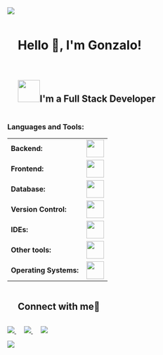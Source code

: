 <img src="https://user-images.githubusercontent.com/73097560/115834477-dbab4500-a447-11eb-908a-139a6edaec5c.gif">


<div id="user-content-toc">
  <ul>
    <summary><h1 style="display: inline-block">Hello 👋, I'm Gonzalo!</h1></summary>
  </ul>
</div>


<div id="user-content-toc">
  <ul>
    <summary><h2 style="display: inline-block"><img src = "https://github.com/7oSkaaa/7oSkaaa/blob/main/Images/about_me.gif?raw=true" width = 50px>I'm a Full Stack Developer</h2></summary>
  </ul>
</div>

<h3 align="left">Languages and Tools:</h3>
<table>
    <tr>
        <td style="font-weight: bold; padding-right: 10px; vertical-align: center; border: none;">Backend:</td>
        <td><img height="40" src="https://skillicons.dev/icons?i=java,spring,maven,python,c"/></td>
    </tr>
    <tr>
        <td style="font-weight: bold; padding-right: 10px; vertical-align: center;">Frontend:</td>
        <td><img height="40" src="https://skillicons.dev/icons?i=react,mui,html,css,js,ts,figma"/></td>
    </tr>
    <tr>
        <td style="font-weight: bold; padding-right: 10px; vertical-align: center; border: none;">Database:</td>
        <td><img height="40" src="https://skillicons.dev/icons?i=postgresql,mysql"/></td>
    </tr>
    <tr>
        <td style="font-weight: bold; padding-right: 10px; vertical-align: center; border: none;">Version Control:</td>
        <td><img height="40" src="https://skillicons.dev/icons?i=git,github,gitlab"/></td>
    </tr>
    <tr>
        <td style="font-weight: bold; padding-right: 10px; vertical-align: center; border: none;">IDEs:</td>
        <td><img height="40" src="https://skillicons.dev/icons?i=vscode,eclipse,idea"/></td>
    </tr>
    <tr>
        <td style="font-weight: bold; padding-right: 10px; vertical-align: center; border: none;">Other tools:</td>
        <td><img height="40" src="https://skillicons.dev/icons?i=postman,vim"/></td>
    </tr>
    <tr>
        <td style="font-weight: bold; padding-right: 10px; vertical-align: center; border: none;">Operating Systems:</td>
        <td><img height="40" src="https://skillicons.dev/icons?i=windows,ubuntu"/></td>
    </tr>
</table>


<div id="user-content-toc">
  <ul>
    <summary><h2 style="display: inline-block">Connect with me🤝</h2></summary>
  </ul>
</div>

<p>
  <a target="_blank" href="https://www.linkedin.com/in/gonzalo-kintal-071a41226/">
    <img src="https://img.shields.io/badge/-LinkedIn-0077B5?style=for-the-badge&logo=Linkedin&logoColor=white">
  </a>
  &emsp;
  <a target="_blank" href="mailto:kintalgonzalo40@gmail.com">
    <img src="https://img.shields.io/badge/-Gmail-D14836?style=for-the-badge&logo=Gmail&logoColor=white">
  </a>
  &emsp;
  <a target="_blank" href="https://gonzalokintal.github.io/Portfolio/">
    <img src="https://img.shields.io/badge/-Portfolio-0A0A0A?style=for-the-badge&logo=dev.to&logoColor=white&logoWidth=20"">
  </a>
</p>


<img src="https://user-images.githubusercontent.com/73097560/115834477-dbab4500-a447-11eb-908a-139a6edaec5c.gif">
